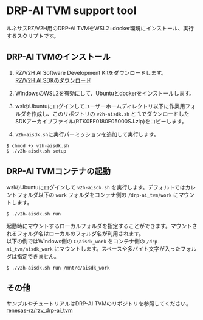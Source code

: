 DRP-AI TVM support tool
=======================

ルネサスRZ/V2H用のDRP-AI TVMをWSL2+docker環境にインストール、実行するスクリプトです。

DRP-AI TVMのインストール
------------------------
1. RZ/V2H AI Software Development Kitをダウンロードします。  
[RZ/V2H AI SDKのダウンロード](https://www.renesas.com/ja/software-tool/rzv2h-ai-software-development-kit#downloads)

2. WindowsのWSL2を有効にして、Ubuntuとdockerをインストールします。

3. wslのUbuntuにログインしてユーザーホームディレクトリ以下に作業用フォルダを作成し、このリポジトリの `v2h-aisdk.sh` と 1.でダウンロードしたSDKアーカイブファイル(RTK0EF0180F05000SJ.zip)をコピーします。

4. `v2h-aisdk.sh`に実行パーミッションを追加して実行します。
```
$ chmod +x v2h-aisdk.sh
$ ./v2h-aisdk.sh setup
```

DRP-AI TVMコンテナの起動
------------------------
wslのUbuntuにログインして `v2h-aisdk.sh` を実行します。デフォルトではカレントフォルダ以下の `work` フォルダをコンテナ側の `/drp-ai_tvm/work` にマウントします。
```
$ ./v2h-aisdk.sh run
```
起動時にマウントするローカルフォルダを指定することができます。マウントされるフォルダ名はローカルのフォルダ名が利用されます。  
以下の例ではWindows側の `C\aisdk_work` をコンテナ側の `/drp-ai_tvm/aisdk_work` にマウントします。スペースや多バイト文字が入ったフォルダは指定できません。
```
$ ./v2h-aisdk.sh run /mnt/c/aisdk_work
```

その他
------
サンプルやチュートリアルはDRP-AI TVMのリポジトリを参照してください。  
[renesas-rz/rzv_drp-ai_tvm](https://github.com/renesas-rz/rzv_drp-ai_tvm)

